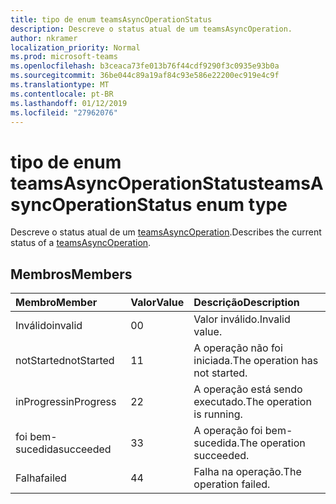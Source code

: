 ```yaml
---
title: tipo de enum teamsAsyncOperationStatus
description: Descreve o status atual de um teamsAsyncOperation.
author: nkramer
localization_priority: Normal
ms.prod: microsoft-teams
ms.openlocfilehash: b3ceaca73fe013b76f44cdf9290f3c0935e93b0a
ms.sourcegitcommit: 36be044c89a19af84c93e586e22200ec919e4c9f
ms.translationtype: MT
ms.contentlocale: pt-BR
ms.lasthandoff: 01/12/2019
ms.locfileid: "27962076"
---
```

# <a name="teamsasyncoperationstatus-enum-type"></a><span data-ttu-id="6bed8-103">tipo de enum teamsAsyncOperationStatus</span><span class="sxs-lookup"><span data-stu-id="6bed8-103">teamsAsyncOperationStatus enum type</span></span>



<span data-ttu-id="6bed8-104">Descreve o status atual de um [teamsAsyncOperation](teamsasyncoperation.md).</span><span class="sxs-lookup"><span data-stu-id="6bed8-104">Describes the current status of a [teamsAsyncOperation](teamsasyncoperation.md).</span></span>

## <a name="members"></a><span data-ttu-id="6bed8-105">Membros</span><span class="sxs-lookup"><span data-stu-id="6bed8-105">Members</span></span>

| <span data-ttu-id="6bed8-106">Membro</span><span class="sxs-lookup"><span data-stu-id="6bed8-106">Member</span></span> | <span data-ttu-id="6bed8-107">Valor</span><span class="sxs-lookup"><span data-stu-id="6bed8-107">Value</span></span>| <span data-ttu-id="6bed8-108">Descrição</span><span class="sxs-lookup"><span data-stu-id="6bed8-108">Description</span></span> |
|:---------------|:--------|:----------|
|<span data-ttu-id="6bed8-109">Inválido</span><span class="sxs-lookup"><span data-stu-id="6bed8-109">invalid</span></span>|<span data-ttu-id="6bed8-110">0</span><span class="sxs-lookup"><span data-stu-id="6bed8-110">0</span></span>|<span data-ttu-id="6bed8-111">Valor inválido.</span><span class="sxs-lookup"><span data-stu-id="6bed8-111">Invalid value.</span></span>|
|<span data-ttu-id="6bed8-112">notStarted</span><span class="sxs-lookup"><span data-stu-id="6bed8-112">notStarted</span></span>|<span data-ttu-id="6bed8-113">1</span><span class="sxs-lookup"><span data-stu-id="6bed8-113">1</span></span>|<span data-ttu-id="6bed8-114">A operação não foi iniciada.</span><span class="sxs-lookup"><span data-stu-id="6bed8-114">The operation has not started.</span></span>|
|<span data-ttu-id="6bed8-115">inProgress</span><span class="sxs-lookup"><span data-stu-id="6bed8-115">inProgress</span></span>|<span data-ttu-id="6bed8-116">2</span><span class="sxs-lookup"><span data-stu-id="6bed8-116">2</span></span>|<span data-ttu-id="6bed8-117">A operação está sendo executado.</span><span class="sxs-lookup"><span data-stu-id="6bed8-117">The operation is running.</span></span>|
|<span data-ttu-id="6bed8-118">foi bem-sucedida</span><span class="sxs-lookup"><span data-stu-id="6bed8-118">succeeded</span></span>|<span data-ttu-id="6bed8-119">3</span><span class="sxs-lookup"><span data-stu-id="6bed8-119">3</span></span>|<span data-ttu-id="6bed8-120">A operação foi bem-sucedida.</span><span class="sxs-lookup"><span data-stu-id="6bed8-120">The operation succeeded.</span></span>|
|<span data-ttu-id="6bed8-121">Falha</span><span class="sxs-lookup"><span data-stu-id="6bed8-121">failed</span></span>|<span data-ttu-id="6bed8-122">4</span><span class="sxs-lookup"><span data-stu-id="6bed8-122">4</span></span>|<span data-ttu-id="6bed8-123">Falha na operação.</span><span class="sxs-lookup"><span data-stu-id="6bed8-123">The operation failed.</span></span>|
